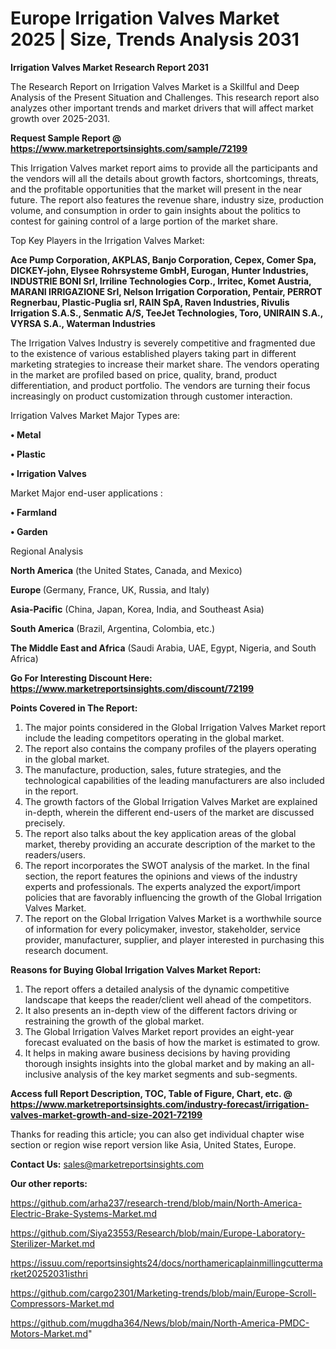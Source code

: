 # Europe Irrigation Valves Market 2025 | Size, Trends Analysis 2031

<strong>Irrigation Valves Market Research Report 2031</strong>

The Research Report on Irrigation Valves Market is a Skillful and Deep Analysis of the Present Situation and Challenges. This research report also analyzes other important trends and market drivers that will affect market growth over 2025-2031.

<strong>Request Sample Report @ <a href=https://www.marketreportsinsights.com/sample/72199>https://www.marketreportsinsights.com/sample/72199</a></strong>

This Irrigation Valves market report aims to provide all the participants and the vendors will all the details about growth factors, shortcomings, threats, and the profitable opportunities that the market will present in the near future. The report also features the revenue share, industry size, production volume, and consumption in order to gain insights about the politics to contest for gaining control of a large portion of the market share.

Top Key Players in the Irrigation Valves Market:

<strong>Ace Pump Corporation, AKPLAS, Banjo Corporation, Cepex, Comer Spa, DICKEY-john, Elysee Rohrsysteme GmbH, Eurogan, Hunter Industries, INDUSTRIE BONI Srl, Irriline Technologies Corp., Irritec, Komet Austria, MARANI IRRIGAZIONE Srl, Nelson Irrigation Corporation, Pentair, PERROT Regnerbau, Plastic-Puglia srl, RAIN SpA, Raven Industries, Rivulis Irrigation S.A.S., Senmatic A/S, TeeJet Technologies, Toro, UNIRAIN S.A., VYRSA S.A., Waterman Industries</strong>

The Irrigation Valves Industry is severely competitive and fragmented due to the existence of various established players taking part in different marketing strategies to increase their market share. The vendors operating in the market are profiled based on price, quality, brand, product differentiation, and product portfolio. The vendors are turning their focus increasingly on product customization through customer interaction.

Irrigation Valves Market Major Types are:

<strong>• Metal

• Plastic

• Irrigation Valves</strong>

Market Major end-user applications :

<strong>• Farmland

• Garden</strong>

Regional Analysis

</u><strong><b>North America</b></strong> (the United States, Canada, and Mexico)

<strong><b>Europe </b></strong>(Germany, France, UK, Russia, and Italy)

<strong><b>Asia-Pacific</b></strong> (China, Japan, Korea, India, and Southeast Asia)

<strong><b>South America</b></strong> (Brazil, Argentina, Colombia, etc.)

<strong><b>The Middle East and Africa</b></strong> (Saudi Arabia, UAE, Egypt, Nigeria, and South Africa)

<strong>Go For Interesting Discount Here: <a href=https://www.marketreportsinsights.com/discount/72199>https://www.marketreportsinsights.com/discount/72199</a></strong>

<strong>Points Covered in The Report:</strong>
<ol>
  <li>The major points considered in the Global Irrigation Valves Market report include the leading competitors operating in the global market.</li>
  <li>The report also contains the company profiles of the players operating in the global market.</li>
  <li>The manufacture, production, sales, future strategies, and the technological capabilities of the leading manufacturers are also included in the report.</li>
  <li>The growth factors of the Global Irrigation Valves Market are explained in-depth, wherein the different end-users of the market are discussed precisely.</li>
  <li>The report also talks about the key application areas of the global market, thereby providing an accurate description of the market to the readers/users.</li>
  <li>The report incorporates the SWOT analysis of the market. In the final section, the report features the opinions and views of the industry experts and professionals. The experts analyzed the export/import policies that are favorably influencing the growth of the Global Irrigation Valves Market.</li>
  <li>The report on the Global Irrigation Valves Market is a worthwhile source of information for every policymaker, investor, stakeholder, service provider, manufacturer, supplier, and player interested in purchasing this research document.</li>
</ol>
<strong>Reasons for Buying Global Irrigation Valves Market Report:</strong>

<ol>
  <li>The report offers a detailed analysis of the dynamic competitive landscape that keeps the reader/client well ahead of the competitors.</li>
  <li>It also presents an in-depth view of the different factors driving or restraining the growth of the global market.</li>
  <li>The Global Irrigation Valves Market report provides an eight-year forecast evaluated on the basis of how the market is estimated to grow.</li>
  <li>It helps in making aware business decisions by having providing thorough insights insights into the global market and by making an all-inclusive analysis of the key market segments and sub-segments.</li>
</ol>
<strong>Access full Report Description, TOC, Table of Figure, Chart, etc. @ <a href=https://www.marketreportsinsights.com/industry-forecast/irrigation-valves-market-growth-and-size-2021-72199>https://www.marketreportsinsights.com/industry-forecast/irrigation-valves-market-growth-and-size-2021-72199</a></strong>


Thanks for reading this article; you can also get individual chapter wise section or region wise report version like Asia, United States, Europe.

<strong>Contact Us:</strong>
sales@marketreportsinsights.com

<strong>Our other reports:</strong>

<a href=https://github.com/arha237/research-trend/blob/main/North-America-Electric-Brake-Systems-Market.md>https://github.com/arha237/research-trend/blob/main/North-America-Electric-Brake-Systems-Market.md</a>

<a href=https://github.com/Siya23553/Research/blob/main/Europe-Laboratory-Sterilizer-Market.md>https://github.com/Siya23553/Research/blob/main/Europe-Laboratory-Sterilizer-Market.md</a>

<a href=https://issuu.com/reportsinsights24/docs/northamericaplainmillingcuttermarket20252031isthri>https://issuu.com/reportsinsights24/docs/northamericaplainmillingcuttermarket20252031isthri</a>

<a href=https://github.com/cargo2301/Marketing-trends/blob/main/Europe-Scroll-Compressors-Market.md>https://github.com/cargo2301/Marketing-trends/blob/main/Europe-Scroll-Compressors-Market.md</a>

<a href=https://github.com/mugdha364/News/blob/main/North-America-PMDC-Motors-Market.md>https://github.com/mugdha364/News/blob/main/North-America-PMDC-Motors-Market.md</a>"
